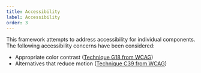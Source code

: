 ```yaml
---
title: Accessibility
label: Accessibility
order: 3
---
```


This framework attempts to address accessibility for individual components. The following accessibility concerns have been considered:

* Appropriate color contrast ([Technique G18 from WCAG](https://www.w3.org/WAI/WCAG21/Techniques/general/G18.html))
* Alternatives that reduce motion ([Technique C39 from WCAG](https://www.w3.org/WAI/WCAG21/Techniques/css/C39.html))